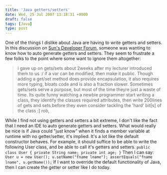 ```yaml
---
title: 'Java getters/setters'
date: Wed, 25 Jul 2007 13:18:31 +0000
draft: false
tags: [Java]
type: post
---
```


One of the things I dislike about Java are having to write getters and setters. In this discussion on [Sun's Developer Forum](http://forum.java.sun.com/thread.jspa?forumID=31&threadID=280669), someone was wanting to know how to auto generate getters and setters. They seem to frustrate a few folks to the point where some want to ignore them altogether:

> i gave up on gets/sets about 2weeks after my lecturer introduced them to us :/ if a var can be modified, then make it public. Though adding a get/set method does provide encapsulation, it also requires more typing, bloats code and is also a fraction slower. Sometimes gets/sets serve a purpose, but most of the time theyre just a waste of time. Its quite funny watching a newbie programmer start writing a class, they identify the classes required attributes, then write 200lines of gets and sets before they even consider tackling the 'hard' bit\[s\] of the class :\] rob,

While I find not using getters and setters a bit extreme, I don't like the fact that I need an IDE to auto generate getters and setters. What would really be nice is if Java could "just know" when it finds a member variable at runtime with no getter/setter, it's implied. It's a lot like the default constructor behaves. For example, it should suffice to be able to write the following User class, and be able to call it's getters and setters. `public class User { private String name; private int age; }` Then I can say: `User u = new User(); u.setName("fname lname"); assertEquals("fname lname", u.getName());` If I want to override the default functionality of Java, then I can create the getter or setter like I do today.